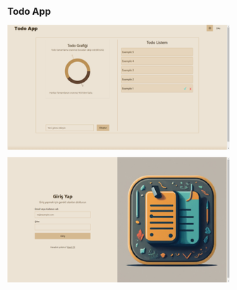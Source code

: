 ## Todo App

![Örnek Resim](client/public/homeScreen.png)

![Örnek Resim](client//public/loginScreen.png)
